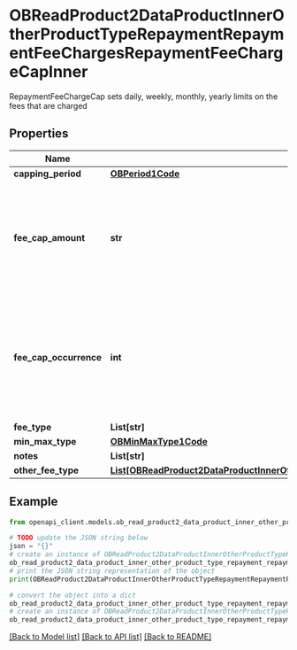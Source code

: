 # OBReadProduct2DataProductInnerOtherProductTypeRepaymentRepaymentFeeChargesRepaymentFeeChargeCapInner

RepaymentFeeChargeCap sets daily, weekly, monthly, yearly limits on the fees that are charged

## Properties

Name | Type | Description | Notes
------------ | ------------- | ------------- | -------------
**capping_period** | [**OBPeriod1Code**](OBPeriod1Code.md) |  | [optional] 
**fee_cap_amount** | **str** | Cap amount charged for a fee/charge (where it is charged in terms of an amount rather than a rate) | [optional] 
**fee_cap_occurrence** | **int** | fee/charges are captured dependent on the number of occurrences rather than capped at a particular amount | [optional] 
**fee_type** | **List[str]** |  | 
**min_max_type** | [**OBMinMaxType1Code**](OBMinMaxType1Code.md) |  | 
**notes** | **List[str]** |  | [optional] 
**other_fee_type** | [**List[OBReadProduct2DataProductInnerOtherProductTypeLoanInterestLoanInterestTierBandSetInnerLoanInterestFeesChargesInnerLoanInterestFeeChargeCapInnerOtherFeeTypeInner]**](OBReadProduct2DataProductInnerOtherProductTypeLoanInterestLoanInterestTierBandSetInnerLoanInterestFeesChargesInnerLoanInterestFeeChargeCapInnerOtherFeeTypeInner.md) |  | [optional] 

## Example

```python
from openapi_client.models.ob_read_product2_data_product_inner_other_product_type_repayment_repayment_fee_charges_repayment_fee_charge_cap_inner import OBReadProduct2DataProductInnerOtherProductTypeRepaymentRepaymentFeeChargesRepaymentFeeChargeCapInner

# TODO update the JSON string below
json = "{}"
# create an instance of OBReadProduct2DataProductInnerOtherProductTypeRepaymentRepaymentFeeChargesRepaymentFeeChargeCapInner from a JSON string
ob_read_product2_data_product_inner_other_product_type_repayment_repayment_fee_charges_repayment_fee_charge_cap_inner_instance = OBReadProduct2DataProductInnerOtherProductTypeRepaymentRepaymentFeeChargesRepaymentFeeChargeCapInner.from_json(json)
# print the JSON string representation of the object
print(OBReadProduct2DataProductInnerOtherProductTypeRepaymentRepaymentFeeChargesRepaymentFeeChargeCapInner.to_json())

# convert the object into a dict
ob_read_product2_data_product_inner_other_product_type_repayment_repayment_fee_charges_repayment_fee_charge_cap_inner_dict = ob_read_product2_data_product_inner_other_product_type_repayment_repayment_fee_charges_repayment_fee_charge_cap_inner_instance.to_dict()
# create an instance of OBReadProduct2DataProductInnerOtherProductTypeRepaymentRepaymentFeeChargesRepaymentFeeChargeCapInner from a dict
ob_read_product2_data_product_inner_other_product_type_repayment_repayment_fee_charges_repayment_fee_charge_cap_inner_from_dict = OBReadProduct2DataProductInnerOtherProductTypeRepaymentRepaymentFeeChargesRepaymentFeeChargeCapInner.from_dict(ob_read_product2_data_product_inner_other_product_type_repayment_repayment_fee_charges_repayment_fee_charge_cap_inner_dict)
```
[[Back to Model list]](../README.md#documentation-for-models) [[Back to API list]](../README.md#documentation-for-api-endpoints) [[Back to README]](../README.md)


